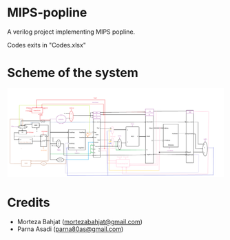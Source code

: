 # MIPS-popline

A verilog project implementing MIPS popline.

Codes exits in "Codes.xlsx"

# Scheme of the system

![datapath](./Untitled.png)


# Credits
- Morteza Bahjat (mortezabahjat@gmail.com)
- Parna Asadi (parna80as@gmail.com)
